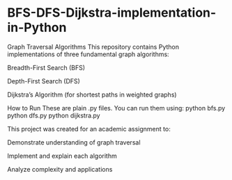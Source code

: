 # BFS-DFS-Dijkstra-implementation-in-Python
Graph Traversal Algorithms
This repository contains Python implementations of three fundamental graph algorithms:

 Breadth-First Search (BFS)

 Depth-First Search (DFS)

 Dijkstra’s Algorithm (for shortest paths in weighted graphs)

How to Run
These are plain .py files. You can run them using:
python bfs.py
python dfs.py
python dijkstra.py

This project was created for an academic assignment to:

Demonstrate understanding of graph traversal

Implement and explain each algorithm

Analyze complexity and applications


